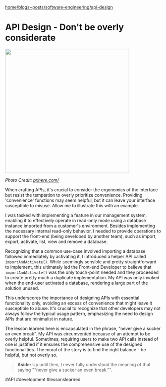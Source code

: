 [home/](https://donnachaforde.github.io)[blogs+posts/](https://donnachaforde.github.io/blogs+posts/)[software-engineering/](https://donnachaforde.github.io/blogs+posts/software-engineering/)[api-design](./api-design)

# API Design - Don't be overly considerate

<img src="https://c.pxhere.com/photos/6a/38/stones_pebbles_round_stack_zen_stones_zen_stone_background_natural-680859.jpg!d" width="400" height="400" >


_Photo Credit: [pxhere.com/](https://pxhere.com/en/photo/680859)_



When crafting APIs, it's crucial to consider the ergonomics of the interface but resist the temptation to overly prioritize convenience. Providing 'convenience' functions may seem helpful, but it can leave your interface susceptible to misuse. Allow me to illustrate this with an example.

I was tasked with implementing a feature in our management system, enabling it to effectively operate in read-only mode using a database instance imported from a customer's environment. 
Besides implementing the necessary internal read-only behavior, I needed to provide operations to support the front-end (being developed by another team), such as import, export, activate, list, view and remove a database. 

Recognizing that a common use-case involved importing a database followed immediately by activating it, I introduced a helper API called `importAndActivate()`. While seemingly sensible and pretty straightforward to implement, this ultimately led the Front-end Developer to believe that `importAndActivate()` was the only touch-point needed and they proceeded to create pretty much a duplicate implementation. My API was only invoked when the end-user activated a database, rendering a large part of the solution unused.

This underscores the importance of designing APIs with essential functionality only, avoiding an excess of convenience that might leave it susceptible to abuse. It's crucial to recognize that other developers may not always follow the typical usage pattern, emphasizing the need to design APIs that are minimalist in nature. 

The lesson learned here is encapsulated in the phrase, "never give a sucker an even break". My API was circumvented because of an attempt to be overly helpful. Sometimes, requiring users to make two API calls instead of one is justified if it ensures the comprehensive use of the designed functionalities. The moral of the story is to find the right balance - be helpful, but not overly so.



>**Aside:**  Up until then, I never fully understood the meaning of that saying ""never give a sucker an even break."".

#API #development #lessonslearned 



